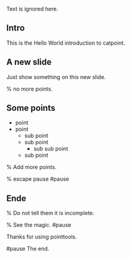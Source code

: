 Text is ignored here.

## Intro

This is the Hello World introduction to catpoint.

## A new slide

Just show something on this new slide.

\% no more points.

## Some points

* point
* point
	* sub point
	* sub point
		* sub sub point
	* sub point

% Add more points.

% escape pause
\#pause

## Ende

% Do not tell them it is incomplete.

% See the magic.
#pause

Thanks for using pointtools.

#pause
The end.
